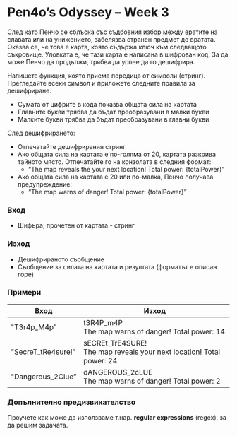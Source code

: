# Pen4o’s Odyssey – Week 3

След като Пенчо се сблъска със съдбовния избор между вратите на славата или на унижението, забелязва странен предмет до вратата. Оказва се, че това е карта, която съдържа ключ към следващото съкровище. Уловката е, че тази карта е написана в шифрован код. 
За да може Пенчо да продължи, трябва да успее да го дешифрира.

Напишете функция, която приема поредица от символи (стринг). Прегледайте всеки символ и приложете следните правила за дешифриране.

- Сумата от цифрите в кода показва общата сила на картата
- Главните букви трябва да бъдат преобразувани в малки букви
- Малките букви трябва да бъдат преобразувани в главни букви

След дешифрирането:

- Отпечатайте дешифрирания стринг
- Ако общата сила на картата е по-голяма от 20, картата разкрива тайното място. Отпечатайте го на конзолата в следния формат:
    - “The map reveals the your next location! Total power: {totalPower}”
- Ако общата сила на картата е 20 или по-малка, Пенчо получава предупреждение:
    - “The map warns of danger! Total power: {totalPower}”

### Вход

- Шифъра, прочетен от картата - стринг

### Изход

- Дешифрираното съобщение
- Съобщение за силата на картата и резултата (форматът е описан горе)

### Примери

| **Вход** | **Изход** |
| --- | --- |
| "T3r4p_M4p” | t3R4P_m4P<br />The map warns of danger! Total power: 14 |
| "SecreT_tRe4sure!” | sECREt_TrE4SURE!<br />The map reveals your next location! Total power: 24 |
| "Dangerous_2Clue” | dANGEROUS_2cLUE<br />The map warns of danger! Total power: 2 |

### Допълнително предизвикателство

Проучете как може да използваме т.нар. **regular expressions** (regex), за да решим задачата.